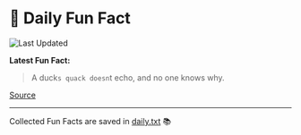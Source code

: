 # 🌟 Daily Fun Fact

![Last Updated](https://img.shields.io/badge/Last_Updated-2025_05_20-blue?style=flat-square)

**Latest Fun Fact:**

> A duck`s quack doesn`t echo, and no one knows why.

[Source](http://www.djtech.net/humor/useless_facts.htm)

---

Collected Fun Facts are saved in [daily.txt](daily.txt) 📚
